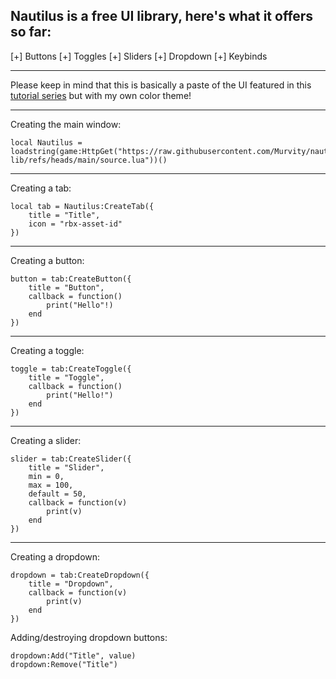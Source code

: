 Nautilus is a free UI library, here's what it offers so far:
------------------------------------------------------


  [+] Buttons
  [+] Toggles
  [+] Sliders
  [+] Dropdown
  [+] Keybinds
  
  ------------------------------------------------------

Please keep in mind that this is basically a paste of the UI featured in this [tutorial series](https://www.youtube.com/watch?v=HQoukWZAfQk&list=PLPIdk8AY-0ybhxbzkv88ZGo7Hgxfx_qZD) but with my own color theme!

------------------------------------------------------

Creating the main window:

    local Nautilus = loadstring(game:HttpGet("https://raw.githubusercontent.com/Murvity/nautilus-lib/refs/heads/main/source.lua"))()

------------------------------------------------------

Creating a tab:

    local tab = Nautilus:CreateTab({
        title = "Title",
        icon = "rbx-asset-id"
    })

------------------------------------------------------

Creating a button:

    button = tab:CreateButton({
        title = "Button",
        callback = function()
            print("Hello"!)
        end
    })

------------------------------------------------------

Creating a toggle:

    toggle = tab:CreateToggle({
        title = "Toggle",
        callback = function()
            print("Hello!")
        end
    })

------------------------------------------------------

Creating a slider:

    slider = tab:CreateSlider({
        title = "Slider",
        min = 0,
        max = 100,
        default = 50,
        callback = function(v)
            print(v)
        end
    })

------------------------------------------------------

Creating a dropdown:

    dropdown = tab:CreateDropdown({
        title = "Dropdown",
        callback = function(v)
            print(v)
        end
    })

Adding/destroying dropdown buttons:

    dropdown:Add("Title", value)
    dropdown:Remove("Title")

    
